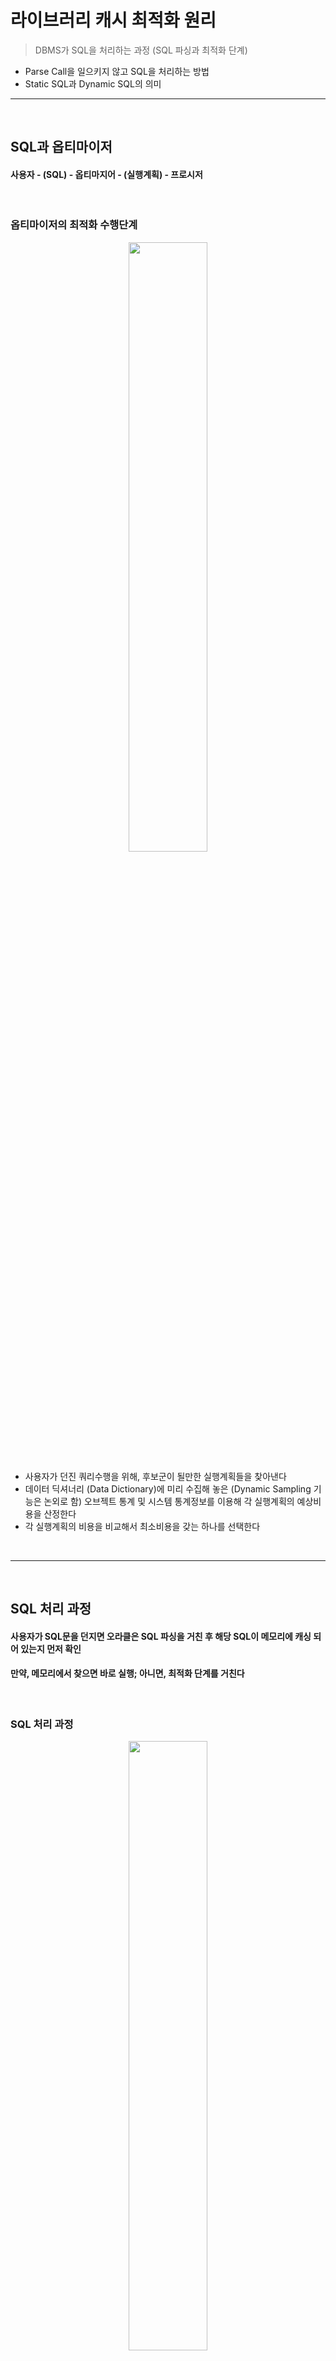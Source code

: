 # 라이브러리 캐시 최적화 원리
> DBMS가 SQL을 처리하는 과정 (SQL 파싱과 최적화 단계)
* Parse Call을 일으키지 않고 SQL을 처리하는 방법
* Static SQL과 Dynamic SQL의 의미

<hr>
<br>

## SQL과 옵티마이저
#### 사용자 - (SQL) - 옵티마지어 - (실행계획) - 프로시저

<br>

### 옵티마이저의 최적화 수행단계

<div align="center">
  <img width="50%" src="https://github.com/PoSungKim/development_study/assets/37537227/e8101259-bb19-4e70-b47b-2efa518b7a45" />
</div>

* 사용자가 던진 쿼리수행을 위해, 후보군이 될만한 실행계획들을 찾아낸다
* 데이터 딕셔너리 (Data Dictionary)에 미리 수집해 놓은 (Dynamic Sampling 기능은 논외로 함) 오브젝트 통계 및 시스템 통계정보를 이용해 각 실행계획의 예상비용을 산정한다
* 각 실행계획의 비용을 비교해서 최소비용을 갖는 하나를 선택한다

<br>
<hr>
<br>

## SQL 처리 과정
#### 사용자가 SQL문을 던지면 오라클은 SQL 파싱을 거친 후 해당 SQL이 메모리에 캐싱 되어 있는지 먼저 확인
#### 만약, 메모리에서 찾으면 바로 실행; 아니면, 최적화 단계를 거친다

<br>

### SQL 처리 과정

<div align="center">
  <img width="50%" src="https://github.com/PoSungKim/development_study/assets/37537227/2124b7b7-ac71-42a1-a687-82eef12985fc" />
</div>

* 파싱 단계에서 SQL 커서를 메모리에서 찾아서 바로 실행단계로 넘어가는 것을 소프트 파싱 (Soft Parsing)
* 못 찾아서 (라이브러리 캐시 Miss) 최적화 및 Row-Source 생성 단계를 거치는 것을 하드 파싱 (Hard Parsing)
  * Hard 하다고 표현하는 이유는 최적화 (Optimization)이 그만큼 무거운 처리과정을 거치기 때문

<br>

### SQL 파싱
* SQL Parser
  * Syntax 체크
    * 파싱 트리 생성 (SQL 문장을 이루는 개별 구성요소를 분석하고 파싱 (Totenize)하여)
  * Semantic 체크
    * 존재하지 않거나 권한이 없는 오브젝트를 사용하거나 존재하지 않는 칼럼을 참조하거나
  * Shared Pool에 SQL 커서 캐싱여부 체크
    * 해싱 알고리즘
    * Shared Pool에 있더라도 파싱 요청한 사용자가 다르거나 옵티마지어 관련 파라미터 설정이 다르다면 새로운 SQL 커서 생성 필요

<br>

### SQL 최적화
* Optimizer
  * 시스템 통계 및 오브젝트 통계정보를 판단기준으로 삼아 다양한 액세스 경로 (Access Path)를 비교하고 그 중 가장 효율적인 실행계획을 선택해주는 DBMS의 핵심 엔진
    * Query Transformer 
      * 사용자가 던진 SQL을 그대로 둔 채 최적화하는게 아니라 우선 최적화하기 쉬운 형태로 변환을 시도한다
    * Plan Generator 
      * 하나의 쿼리를 수행하는데 있어, 후보군이 될만한 실행계획들을 생성해 내는 역할을 한다
    * Estimator
      * 쿼리 오퍼레이션 각 단계의 선택도 (Selectivity), 카디널리티 (Cardinality), 비용 (Cost)을 계산하고, 실행계획 전체에 대한 총 비용을 계산한다
      * 각 단계를 수행하는데 필요한 I/O, CPU, 메모리 사용량 등을 예측하기 위해 데이터베이스 오브젝트 (테이블, 인덱스 등) 통계정보와 하드웨어적인 시스템 성능 통계정보 (CPU 속도, Single Block Read Time, Multiblock Read Time 등)를 이용한다
* 실행계획의 어려움
  * 실행계획 경우의 수 = (액세스 경로) x (조인 방식) x (조인 순서)
  * 적응적 탐색 전략 (Adaptive Search Strategy)
  * Multiple Initial Orderings Heuristic

<br>

### Row-Source Generation 
* Row-Source Generator
  * 옵티마이저의 최적화 과정을 거치면 SQL 처리과정을 개념적으로 표현한 실행계획이 생성됨
  * 실행 가능한 코드 또는 프로시저 형태로 포맷팅하는 작업이 필요
* Row-Source
  * 레코드 집합을 반복 처리하면서 사용자가 요구한 최종 결과집합을 실제적으로 생성하는데 사용되는 제어 구조를 말함
* Hard Parsing
  * DBMS는 대부분 DB I/O작업이지만, Hard Parsing은 CPU를 많이 소비하는 작업
  * Shared Pool과 라이브러리 캐시에 대해 발생하는 래치 경합도 CPU를 많이 소비하는 작업
  * Shared Pool에서 데이터 딕셔너리 조회를 하는 것도 CPU를 많이 소비하는 작업
* 이렇게 무거운 작업이기 때문에, 한 번 얻은 SQL 실행계획 재활용 필요
  * 파싱 과정을 거친 SQL 커서를 재사용할 수 있게 캐싱해두는 공간이 라이브러리 캐시

<br>
<hr>
<br>

## 라이브러리 캐시 구조
#### 라이브러리 캐시는 Shared Pool 내에 위치하며, SQL 공유 커서 및 데이터베이스 오브젝트 (테이블, 인덱스 등)에 대한 정보를 관리한다
#### 정보의 단위를 라이브러리 캐시 오브젝트 (LCO)라고 부른다

<br>

### 라이브러리 캐시 구조
* SQL 커서
  * 하드 파싱 과정을 거쳐 메모리에 적재된 SQL과 Parse Tree, 실행계획, 그리고 그것을 실행하는데 필요한 정보를 담은 SQL Area
* 실행가능 LCO
  * SQL 커서, PL/SQL 오브젝트 등등
* 오브젝트 LCO
  * 참조하는 테이블, 인덱스, 클러스터 같은 데이터베이스 오브젝트 정보들도 동등하게 하나의 오브젝트로서 관리
* 생성 후 Drop까지 영구적인 오브젝트 정보 (Stored Object)
  * 테이블, 인덱스, 클러스터, 뷰, 트리거, 패키지, 사용자 정의 함수/프로시저
  * 생성될 때 이름을 갖는다
* 일시적인 오브젝트 정보 (Transient Object)
  * 커서, Anonymous PL/SQL
  * 전체 문자열 그대로가 이름이 된다
* 라이브러리 캐시는 데이터 딕셔너리 캐시와 함께 Shared Pool에 할당된 메모리 공간을 사용한다
  * Shared Pool은 DB 버퍼 캐시처럼 LRU 알고리즘으로 관리 (재사용 빈도가 낮은 SQL부터 없앤다)
* Shared Pool 래치
  * Shared Pool에서 특정 오브젝트 정보 혹은 SQL 커서를 위한 Free Chunk를 할당 받을 때 래치 필요

<div align="center">
  <img width="50%" src="https://github.com/PoSungKim/development_study/assets/37537227/5a79dbf1-152a-47da-9790-1bc445f967a0" />
</div>

* 오브젝트 LCO
  * emp 테이블 정보
* 실행가능 LCO
  * SQL 커서
* Parent 커서 밑에 다중 Child 커서가 연결되는 구조
  * SQL문은 동일하나, 별도의 커서가 생성되어야 할 때 생성되는 구조
* library cache 래치
  * cache buffers chains 래치처럼, 라이브러리 캐시 체인을 탐색하고 변경할 때 획득 필요
* library cache lock, library cache pin 대기이벤트
  * 버터 Lock처럼, LCO에 접근할 때는 LCO 핸들에 대한 Lock을 획득한 이후에 LCO의 실제 내용이 담긴 힙에서 정보를 읽거나 변경할 때는 Pin을 걸어야 한다
* SQL 튜닝 기법 3가지
  * 커서를 공유할 수 있는 형태로 SQL을 작성한다 (바인드 변수 사용하여 하드파싱 발생 예방)
  * 세션 커서 캐싱 기능을 통해 라이브러리 캐시에서 SQL을 찾는 비용을 줄인다
  * 애플리케이션 커서 캐싱을 이용해 Parse Call 발생량을 줄인다

<br>

### 커서 공유
* 커서란?
  * 공유 커서 (shared cursor)
    * 라이브러리 캐시에 공유돼 있는 Shared SQL Area (공유 커서)
  * 세션 커서 (session cursor)
    * 라이브러리 캐시에 공유돼 있는 커서를 실행할 때는 우선 PGA 영역에 메모리를 할당한다 
      * Private SQL Area = {Persistent Area + Runtime Area}
    * Shared SQL Area를 읽어 커서를 실행하는 데 필요한 정보들을 Private SQL Area에 담고, 공유 커서를 가리키는 포인터를 유지한다 (세션 커서)
  * 애플리케이션 커서 (application cursor)
    * PGA에 있는 커서를 핸들링하려면 클라이언트 애플리케이션에도 리소스 할당 (애플리케이션 커서)

<div align="center">
  <img width="50%" src="https://github.com/PoSungKim/development_study/assets/37537227/b429e280-b22c-4bd6-b179-932592a012f3" />
</div>

* 커서 공유
  * "커서를 공유한다"는 공유 커서를 지칭하는 것이며, 세션 커서와 어플리케이션 커서는 공유 커서를 포인팅하는 형태로 개발되어 있다

```sql
alter system flush shared_pool;

select /* cursor_test */ empno, ename, job, sal, deptno
from   emp
where  empno = 7788;

select /* cursor_test */ empno, ename, job, sal, deptno
from   emp
where  empno = 7788;

select /* cursor_test */ empno, ename, job, sal, deptno
from   emp
where  empno = 7788;

select sql_id, parse_calls, loads, executions, invalidations, decode(sign(invalidations), 1, (loads-invalidations), 0) reloads
from v$sql
where sql_text like '%cursor_test%'
and   sql_text not like 'v$sql%';

SQL_ID    PARSE_CALLS    LOADS    EXECUTIONS    INVALIDATIONS    RELOADS
73....              3        1             3                0          0

disconnect

connect brian@ora19g

select /* cursor_test */ empno, ename, job, sal, deptno
from   emp
where  empno = 7788;

SQL_ID    PARSE_CALLS    LOADS    EXECUTIONS    INVALIDATIONS    RELOADS
73....              4        1             4                0          0
``` 
* v$sql
  * parse_calls : 라이브러리 캐시에서 SQL 커서를 찾으려는 요청 횟수
  * loads : 하드파싱을 거친 SQL 실행계획을 라이브러리 캐시에 적재한 횟수
  * executions : SQL을 수행한 횟수
  * invalidations : 커서가 무효화된 횟수. 커서가 참조하고 있는 오브젝트에 중요한 변화가 일어났음을 의미함
* 결과 해설
  * loads는 1로 공유 커서가 첫 Parse할 때 하드 파싱되어서 Shared Pool에 적재되고, 해당 공유 커서를 3번 재활용
  * 첫 파싱때는 하드파싱하여, 최적화 및 Row-Source Generation 단계를 거쳐서 Execute
  * 이후 파싱때는 소프트파싱하여, 바로 Shared Pool에서 커서를 가져와서 Execute
* 기존 커서 무효화 경우
  * DDL문
    * 커서가 참조하고 있던 오브젝트에 컬럼이 추가/삭제
      * 잘못된 칼럼을 참조할 수 있기 때문
    * 인덱스 생성
    * 오브젝트 통계 새로 수집
      * 기존에 수립된 실행계획이 더 이상 최적이 아닐 수 있기 때문

```sql
BEGIN
  DBMS_STATS.GATHER_TABLE_STATS
  (
    ownname        => USER
  , tabname        => 'EMP'
  , no_invalidate  => FALSE
  );
END;

SQL_ID    PARSE_CALLS    LOADS    EXECUTIONS    INVALIDATIONS    RELOADS
73....              1        2             1                1          1
```
* 커서 식별키는 "SQL 문장 그 자체"
  * sql_id : sql_fulltext = 1 : 1
  * 즉, 작은 공백 문자열만 추가되도, 별도의 sql_id가 할당되어 별도의 커서가 생성된다

<br>

### Child 커서를 공유하지 못하는 경우
* 영구적인 오브젝트 정보 (Stored Object)는 Child 오브젝트 사용 필요 X
* 일시적인 오브젝트 정보 (Transient Object)는 Child 오브젝트 사용 필요 O
  * 전체 문자열 그대로가 LCO를 식별하는 이름 역할을 한다
  * 그래서, 전체 문자열이 동일하지만 실행계획이 다르거나 파싱 스키마가 다른 오브젝트를 참조하는 상황에 Child 커서가 필요
* SQL문 마다 1개의 Parent Cursor 그리고 1..N개의 Child Cursor 필요
  * v$sqlarea : Parent 커서
  * v$sql : Child 커서
* library cache 래치
  * child 커서가 너무 많아지면 경합 발생 가능성이 높아진다
* 하나의 SQL이 다수의 Child 커서를 가는 경우
  * SQL에서 참조하는 오브젝트명이 같지만 SQL을 실행한 사용자에 따라 다른 오브젝트를 가리킬 때
  * 참조 오브젝트가 변경돼 커서가 무효화되면 이후 그 커서를 처음 사용하려는 세션에 의해 다시 하드파싱돼야 하는데, 특정 세션이 아직 기존 커서를 사용 중(pin)일 때
  * 옵티마이저 모드를 비롯해 옵티마이저 관련 파라미터가 다를 때 (ex : rule, choose, first_rows, all_rows)
  * 입력된 바인드 값의 길이가 크게 다를 때
  * NLS 파라미터를 다르게 설정했을 때
  * SQL 트레이스를 활성화했을 때
* v$sql_shared_cursor

<br>

### Parent 커서를 공유하지 못하는 경우
* 공백 문자 또는 줄바꿈 (동일 실행계획)
```sql
SELECT * FROM CUSTOMER;
SELECT *      FROM CUSTOMER;
```
* 대소문자 구분 (동일 실행계획)
```sql
SELECT * FROM CUSTOMER;
SELECT * FROM customer;
```
* 테이블 Owner 명시 (동일 실행계획 O or X)
```sql
SELECT * FROM CUSTOMER;
SELECT * FROM HR.CUSTOMER;
```
* 주석 (Comment) (동일 실행계획 O)
```sql
SELECT * FROM CUSTOMER;
SELECT /* 주석문 */ * FROM CUSTOMER;
```
* 옵티마이저 힌트 사용 (동일 실행계획 X)
```sql
SELECT * FROM CUSTOMER;
SELECT /*+ all_rows */ * FROM CUSTOMER;
```
* 조건절 비교 값 (동일 실행계획 O or X) - 칼럼 통계 정보에 따라
```sql
SELECT * FROM CUSTOMER WHERE CUST_ID = '0000001';
SELECT * FROM CUSTOMER WHERE CUST_ID = '0000002';
```

<br>
<hr>
<br>

## 바인드 변수의 중요성
#### 커서를 많이 생성하지 않고 하나를 반복 재사용하면서 메모리 사용량과 파싱 소요 시간을 줄인다

<br>

### 바인드 변수의 중요성
* 사용자 - (sql) - 옵티마이저 - (실행계획) - 프로시저
* Literal 케이스
```sql
-- 사용자
SELECT * FROM 거래 WHERE 종목 = '삼성전자';
SELECT * FROM 거래 WHERE 종목 = '국민은행';
SELECT * FROM 거래 WHERE 종목 = '롯데쇼핑';
SELECT * FROM 거래 WHERE 종목 = '유한양행';
SELECT * FROM 거래 WHERE 종목 = '동국제강';
SELECT * FROM 거래 WHERE 종목 = '대우조선';

-- 옵티마이저, Row-Source Generator
procedure 삼성전자_거래() { ... }
procedure 국민은행_거래() { ... }
procedure 롯데쇼핑_거래() { ... }
procedure 유한양행_거래() { ... }
procedure 동국제강_거래() { ... }
procedure 대우조선_거래() { ... }
```
* 바인딩 변수 케이스
```sql
-- 사용자
SELECT * FROM 거래 WHERE 종목 = :종목;

-- 옵티마이저, Row-Source Generator
procedure 거래(종목 in varchar2) { ... }
```

<br>
<hr>
<br>

## 바인드 변수의 부작용과 해법
#### 바인드 변수를 사용하면 칼럼 히스토그램 정보를 사용하지 못한다
#### 최초 수행될 때 최적화 단계에서 옵티마이저가 생성한 실행계획을 캐시에 적재하여 재활용하게 되는데, 변수가 실제로 바인딩되는 시점은 최적화 단계가 아닌 실행 단계이기 때문에, 최적화 단계에서는 조건절 칼럼의 데이터 분포도를 활용하지 못하는 문제점을 갖는다

<br>

### 바인드 변수의 부작용과 해법
* 따라서, 바인드 변수를 사용할 때 옵티마이저는 평균 분포를 가정한 실행계획을 생성한다
  * 이 실행계획은 실행 단계에서 바인딩된 변수에 최적화된 실행계획이 아닐 수 있다는 것이 부작용
* 카디널리티 (Cardinality) = 선택도 (Selectivity) x 전체 레코드 수
  * 카디널리티 : 특정 액세스 단계를 거치고 나서 출력될 것으로 예상되는 결과 건수
  * 선택도 : 전체 데이터 중 조회 조건으로 입력된 값에 의해 선택되는 비율
* 평균분포
  * 번호  > :NO (5%)
  * 번호  < :NO (5%)
  * 번호 >= :NO (5%)
  * 번호 <= :NO (5%)
  * 번호 between :NO1 and :NO2 (0.25%)
  * 번호  > :NO1  and 번호 <= :NO2 (0.25%)
  * 번호  >= :NO1 and 번호  < :NO2 (0.25%)
  * 번호  > :NO1  and 번호  < :NO2 (0.25%)

```sql
CREATE TABLE test
AS
SELECT rownum no FROM dual CONNECT BY level <= 1000;

ANALYZE TABLE test COMPUTE STATISTICS FOR TABLE FOR ALL columns;

-- 평균분포 결과 출력
EXPLAIN PLAN FOR select * from test where no <= :no;
EXPLAIN PLAN FOR select * from test where no between :no1 and :no2;

-- 현재분포 결과 출력
EXPLAIN PLAN FOR select * from test where no <= 100;
EXPLAIN PLAN FOR select * from test where no between 500 and 600;
```

<br>

### 바인드 변수 Peeking
* SQL 첫 수행되면서 첫 하드파싱 때 들어온 바인딩 변수의 값을 보고, 해당 값의 칼럼 분포를 이용해 실행계획을 결정한다

<div align="center">
  <img width="50%" src="https://github.com/PoSungKim/development_study/assets/37537227/ec3d700e-f9d3-4c84-9bac-9eb41b7e997f" />
</div>

```sql
SELECT * FROM 아파트매물 WHERE 도시 = :CITY;
```
* 이는 또 다른 부작용으로 이어진다
  * 변수마다 선택도가 다르기 때문
  * 선택도가 높은 값이 들어오면 FULL TABLE SCAN으로 실행계획 수립
  * 선택도가 낮은 값이 들어오면 INDEX RANGE SCAN으로 실행계획 수립
* 안타깝게도 대부분의 운영 시스템에서 해당 기능을 비활성시킨 상태에서 운영한다
```sql
ALTER SYSTEM SET "_optim_peek_user_binds" = FALSE;
```

<br>

### 적응적 커서 공유 (Adaptive Cursor Sharing)
* 입력된 바인드 변수 값의 분포에 따라 다른 실행계획이 사용되도록 하는 방법
  * 선택도 (Selectivity)가 비슷한 것끼리는 같은 커서를 공유
* 패턴
  * 쿼리가 처음 수행되는 시점
    * "서울시" > 선택도가 높기 때문에, Table Full Scan 실행계획으로 1번 커서 생성
    * "제주도" > 선택도가 낮기 때문에, 인덱스를 사용하는 실행계획으로 2번 커서 생성
  * 추후에 수행되는 시점
    * "경기도" > 선택도가 높기 때문에 > 1번 커서 사용
    * "강원도" > 선택도가 낮기 때문에 > 2번 커서 사용
* 수행 통계 관련 뷰
  * v$sql_cs_statistics
  * v$sql_cs_histogram
  * v$sql_cs_selectivity
* bind_sensitive, bind_aware 칼럼 
  * bind_sensitive 칼럼 > 별도의 히스토그램 및 수행 통계
  * bind_aware 칼럼 > 별도의 커서
* bind_aware 모드로 바로 변경되지는 않는다
  * "제주도" > "서울시"의 실행계획 그대로 실행 (Table Full Scan) > 수행결과 (일량)이 기대보다 더 많은 것으로 판단 > 새로운 커서 생성
  * 스스로 학습하는 옵티마이저 (Self-Learning Optimizer) 개념이 도입되었지만, "일단 실행 보고 안 좋으면 바꾼다"는 식으로 발동이 된다

<br>

### 입력 값에 따라 SQL 분리
* 조건절 칼럼의 데이터 분포가 균일하지 않은 상황에서 바인드 볒수 사용에 따른 부작용을 피하는 방법
  * `UNION ALL`로 SQL 분리
 
```sql
SELECT /*+ FULL(a) */ *
FROM   아파트매물 a
WHERE  :CITY IN ('서울시', '경기도')
  AND  도시 = :CITY

UNION ALL

SELECT /*+ INDEX(a IDX01) */ *
FROM   아파트매물 a
WHERE  :CITY NOT IN ('서울시', '경기도')
  AND  도시 = :CITY
```

* 다만, 지나친 `UNION ALL` 사용은 라이브러리 캐시의 효율성을 감소시킨다
  * 10개의 SQL문이 `UNION ALL`로 결합 (Concatenate)되면, 그만큼 SQL 1개 각각에 대한 최적화를 진행하고, 그 결과들이 Shared Pool 공간을 차지하게 된다
  * Parse 단계는 항상 거쳐야 하는데, 그때마다 그만큼 긴 SQL문의 Syntax 및 Semantic 체크를 반복적으로 수행해야 한다
  * Parse-Execute-Fetch 과정의 Parse 단계에서 CPU Time을 다 가져가는 상황이 발생한다

```sql
SELECT /*+ full(emp) */ FROM emp
WHERE  :deptno = '30'
  AND  deptno = :deptno

UNION ALL

SELECT /*+ index(emp emp_deptno_idx) */ * FROM emp
WHERE  :deptno <> '30'
  AND  deptno = :deptno
```

```sql
IF :CITY IN ('서울시', '경기도') THEN
  select /*+ FULL(a) */ *
  from   아파트매물 a
  where  도시 = :CITY
ELSE
  select /*+ INDEX(a IDX01) */ *
  from   아파트매물 a
  where  도시 = :CITY
END IF;
```

<br>

### 예외적으로, Literal 상수값 사용
* 조건절 칼럼의 값 종류 (Distinct Value)가 소수일 때는 바인드 변수보다 오히려 Literal 상수를 사용하는 게 나을 수 있다
  * 하드파싱 부하가 미미하고, 옵티마이저가 더 나은 선택을 할 가능성이 높아진다
* 부동호나 BETWEEN 같은 검색조건일 때도 Literal 상수를 사용하는 것이 나을 수 있다
  * 배치 프로그램 혹은 정보계 시스템에서 수행되는 SQL은 대부분 Long Running 쿼리임으로, 파싱 소요시간이 쿼리 총소요시간에서 차지하는 비중이 낮다 

<br>
<hr>
<br>

## 세션 커서 캐싱
#### 

<br>

### 세션 커서 캐싱
* SQL 구문을 분석해서 해시 값을 계산하고, Library Cache 래치를 획득한 후 라이브러리 캐시에서 커서를 탐색하는 과정 자체도 부담
  * SQL 동시 수행이 많으면 경합까지 발생 > 시스템 부하
* Shared Pool에 위치한 공유 커서 (Shared Cursor)를 실행하려고 PGA로 인스턴스화한 것이 세션 커서 (Session Cursor)
  * 쿼리 수행 후 > 세션 커서에게 할당된 메모리 해제 + 공유 커서를 가리키는 포인터 해제
  * 즉, 동일한 SQL문 재수행 > 재탐색 과정을 거치게 된다
* 세션 커서 캐싱 (Session Cursor Caching) 기능 제공
  * 세션 커서를 세션 커서 캐시(Session Cursor Cache)에 저장 가능
  * 기능을 활성화하면, 커서를 닫을 때, Parse Call 횟수가 3보다 크거나 같으면 Session Cursor Cache로 저장 (SQL문과 공유 커서를 가리키는 포인터)
  * 커서는 닫혀 있지만, 포인터를 통해 더 빨리 탐색한 후에 커서를 오픈한다
* Parse Call 발생 > 세션 커서 탐색
  * 없으면, 라이브러리 캐시 탐색 > 공유 커서
  * 있으면, 세션 커서 캐시 > 공유 커서
    * 탐색을 위한 래치는 회피
    * 다만, 찾은 커서에 Pin 설정 및 해제하는 과정은 필요
* v$sql
  * users_opening
    * 공유 커서를 참조하고 있는 세션 커서의 수
  * users_executing
    * 해당 SQL을 현재 실행 중인, 즉 커서가 열려있는 세션 커서의 수

```sql
alter session set session_cached_cursors = 10;
alter system flush shared_pool;
select * from emp where empno = 7788;

PARSE_CALLS    USERS_OPENING    USERS_EXECUTING
          1                0                  0

select * from emp where empno = 7788;

PARSE_CALLS    USERS_OPENING    USERS_EXECUTING
          2                0                  0

select * from emp where empno = 7788;

PARSE_CALLS    USERS_OPENING    USERS_EXECUTING
          3                1                  0
```
* Softer Soft Parse 가능
  * Hard Parse : 최적화 수행
  * Soft Parse : 라이브러리 캐시에 있는 공유 커서를 탐색 후 사용
  * Softer Soft Parse : 세션 커서 캐시에 위치한 세션 커서를 통해 공유 커서에 바로 도달하여 사용

<br>
<hr>
<br>

## 애플리케이션 커서 캐싱
#### 세션 커서 캐시에 있는 SQL을 수행하더라도 공유 커서 힙을 Pin하고 실행에 필요한 메모리 공간을 PGA에 할당하는 등의 작업은 반복된다
#### 이 과정마저 생략하고 빠르게 SQL을 수행하는 방법이 애플리케이션 커서 캐싱 (Application Cursor Caching)
#### 공유 커서를 Pin한 채 반복 수행하므로 Parse Call이 최초 한번만 발생하고 이후로는 발생하지 않는다

<br>

### 바인드 변수를 사용하지 않을 때
* 바인드 변수를 사용하지 않았기 때문에 매번 하드 파싱을 반복 수행한다
```java
public class ParseCall throws Exception {
    PreparedStatement stmt;
    ResultSet rs;

    for (int i = 1; i <= count; i++) {
        stmt = conn.prepareStatement(
            "SELECT /* no_binding */ " + i + "," + i + ",'test', a.* " +
            "FROM   emp a WHERE a.ename LIKE 'W%'");
        rs = stmt.executeQuery();

        rs.close();
        stmt.close();
    }
}
```

<br>

### 바인드 변수를 사용하지만, 커서를 캐싱하지 않을 때
* 바인드 변수를 사용했지만, 애플리케이션 커서 캐싱 기법을 사용하지 않았기 때문에 매번 하드 파싱을 반복 수행한다
```java
public static void NoCaching (Connection conn, int count) throws Exception {
    PreparedStatement stmt;
    ResultSet rs;

    for (int i = 1; i <= count; i++) {
        stmt = conn.prepareStatement(
            "SELECT /* no_caching */ ?,?,?,a.* " + 
            "FROM   emp a WHERE a.ename LIKE 'W%'");
        stmt.setInt(1, i);
        stmt.setInt(2, i);
        stmt.setString(3, "test");
        rs=stmt.executeQuery();
   
        rs.close();
        stmt.close();
    }
}
```

<br>

### 커서를 닫지 않고 재사용할 때
* 재사용하기 때문에 Parse Call이 한 번만 수행된다
  * PreparedStatement를 루프문 바깥에 선언하고 루프 내에서 반복 사용하다가 루프를 빠져 나왔을 때 닫는다.
  * PreparedStatement 객체가 `애플리케이션 커서` 역할을 수행한다

```java
public static void CursorHolding (Connection conn, int count) throws Exception {
    // PreparedStatement를 루프물 바깥에 선언
    PreparedStatement stmt = conn.prepareStatement("SELECT /* no_caching */ ?,?,?,a.* " + 
                                                    "FROM   emp a WHERE a.ename LIKE 'W%'");
    ResultSet rs;

    for (int i = 1; i <= count; i++) {

        stmt.setInt(1, i);
        stmt.setInt(2, i);
        stmt.setString(3, "test");
        rs=stmt.executeQuery();
   
        rs.close();
    }
    // 루프를 빠져 나왔을 때 커서를 닫는다.
    stmt.close();
}
```

<br>

### 묵시성 캐싱 기능을 사용할 때 
* PreparedStatement를 루프문 내부에 선언하되, 묵시적 캐싱 기능을 활성화시킨다
```java
public static void CursorCaching (Connection conn, int count) throws Exception {
    ((OracleConnection) conn).setStatementCacheSize(1);
    ((OracleConnection) conn).setImplicitCachingEnabled(true);

    for (int i = 1; i <= count; i++) {
        PreparedStatement stmt = conn.prepareStatement(
                "SELECT /* no_caching */ ?,?,?,a.* " + 
                "FROM   emp a WHERE a.ename LIKE 'W%'");
        stmt.setInt(1, i);
        stmt.setInt(2, i);
        stmt.setString(3, "test");
        ResultSet rs=stmt.executeQuery();
   
        rs.close();
        stmt.close();
    }
}
```

<br>

### PL/SQL
* PL/SQL에서는 위와 같은 옵션을 별도로 적용하지 않더라도 자동적으로 커서를 캐싱한다

<br>
<hr>
<br>

## Static vs Dynamic SQL
#### 

<br>

### Static SQL
* Static SQL : String형 변수에 담지 않고 코드 사이에 직접 기술한 SQL문 (Embedded SQL)
  * Static SQL은 런타임 시에 절대 변하지 않으므로 PreCompile 단계에서 구문 분석, 유효 오브젝트 여부, 오브젝트 엑세스 권한 등을 체크하는 것이 가능하다
```c
int main()
{
    printf("사번을 입력하십시오 : ");
    scanf("%d", &empno);
    EXEC SQL WHENEVER NOT FOUND GOTO notfound;
    EXEC SQL SELECT ENAME INTO :ename
             FROM EMP
             WHERE EMPNO = :empno;
    printf("사원명 : %s.\n", ename);
notfound :
    printf("%d는 존재하지 않는 사번입니다. \n", empno);
}
```
* PowerBuilder, PL/SQL, Pro*C, SQLJ 정도만 Static (Embedded) SQL을 지원한다

<br>

### Dynamic SQL
* Dynamic SQL : String형 변수에 담아서 기술하는 SQL문
  * 조건에 따라 SQL문을 동적으로 변경 가능
  * 런타임 시에 사용자로부터 SQL문의 일부 또는 전부를 입력 받아서 실행 가능
  * 따라서, Precompile 단계에서 Syntax, Semantics 체크 불가능

```c
int main()
{
    char select_stmt[50] = "SELECT ENAME FROM EMP WHERE EMPNO = :empno";
    // scanf("%c", &select_stmt); --> 동적으로 SQL문 입력 가능

    EXEC SQL PREPARE sql_stmt FROM :select_stmt;

    EXEC SQL DECLARE emp_cursor CURSOR FOR sql_stmt;

    EXEC SQL OPEN emp_cursor USING :empno;

    EXEC SQL FETCH emp_cursor INTO :ename;

    EXEC SQL CLOSE emp_cursor;

    printf("사원명 : %s\n", ename);
}
```
* Java는 Dynamic SQL 사용
```java
PreparedStatement stmt;
ResultSet rs;
StringBuffer SQLStmt = new StringBuffer();
SQLStmt.append("SELECT ENAME, SAL FROM EMP ");
SQLStmt.append("WHERE EMPNO = ?");

stmt = conn.prepareStatement(SQLStmt.toString());
stmt.setLong(1, txtEmpno.value);
rs = stmt.executeQuery();

// do anything

rs.close();
stmt.close();
```
* Toad, Orange, SQL*Plus와 같은 Ad-hoc 쿼리 툴에서 작성하는 SQL도 모두 Dynamic SQL이다
  * 컴파일 단계에서 SQL이 확정된 것이 아니라, 사용자가 던지는 SQL을 런타임 시에 받아서 그대로 DBMS에 던지는 역할만 수행하기 때문

<br>

### 문제의 본질은 바인드 변수 사용 여부
* 데이터베이스의 입장에서는 Static이든 Dynamic이든 차이가 없다
  * PL/SQL, Pro*C 등에서 Static SQL일 때만 애플리케이션 커서 캐싱 기능을 사용 가능
* 애플리케이션 커서 캐싱 기능을 사용하는 것이 아니라면, 라이브러리 캐시 효율을 논할 때 Static/Dynamic을 논하는 것이 아니라, 바인딩 변수 사용 여부를 논해야 한다

<br>
<hr>
<br>

## Dynamic SQL 사용 기준
#### 

<br>

### Dynamic SQL 사용에 관한 기본 원칙
* Static SQL을 지원하는 환경이면 Static SQL 사용
* Dynamic SQL을 사용해도 무방한 경우 
  * Precompile 과정에서 컴파일 에러가 발생하는 구문을 사용할 때
  * 상황과 조건에 따라 생성될 수 있는 SQL 최대 개수가 많아서 Static SQL로 일일이 나눠서 작성하기 어려울 때
* Dynamic SQL을 사용하더라도 조건절에는 바인드 변수를 사용한다
* 바인드 변수 사용원칙을 예외적으로 인정하는 경우
  * 배치 프로그램이나 DW, OLAP 등 정보계 시스템에서 사용되는 Long Running 쿼리
  * OLTP성 애플리케이션이더라도 사용빈도가 매우 낮아 하드파싱에 의한 라이브러리 캐시 부하를 유발할 가능이 없을 때
  * 조건절 컬럼의 값 종류 (Distinct Value)가 소수일 때. 특히, 값 분포가 균일하지 않아 옵티마이저가 칼럼 히스토그램 정보를 활용하도록 유도하고자 할 때
    * ex) 증권시장구분코드 = {'유가', '코스닥', '주식파생', '상품파생'}
* 정의
  * Static SQL : SQL Repository에 완성된 형태로 저장한 SQL (주로, XML 파일 형태)
  * Dynamic SQL : SQL Repository에 불완전한 형태로 저장한 후 런타임 시 상황과 조건에 따라 동적으로 생성되도록 작성한 SQL

<br>

### 기본 원칙이 잘 지켜지지 않는 첫 번째 이유, 선택적 검색 조건
* Static SQL을 지원하는 환경에서도 Dynamic SQL을 사용하는 경우가 많다
  * 검색 조건이 다양해 사용자 선택에 따라 조건절이 동적으로 바뀌는 경우
* 필수입력 항목 혹은 기간 조건 등을 꼭 설정해야 한다
* 예시 환경
  * 거래일자만 필수 입력 조건
  * 나머지 값은 선택적 입력 조건
* 나쁜 예시
  * Dynamic SQL을 적극적으로 사용한 예시
```sql
SELECT 거래일자, 종목코드, 투자자유형코드, 주문매체코드, 체결건수, 체결수량, 거래대금
FROM   일별종목거래
WHERE  거래일자 BETWEEN :시작일자 AND :종료일자
%option
```

```sql
%option = " and 종목코드 = 'KR123456' and 투자자유형코드 = '1000' "
```
* 나은 예시
  * 표준을 준수하는 예시
  * 사용자가 어떠한 값을 사용하더라도 단 한 개의 실행계획을 고유하면서 반복 재사용하므로 라이브러리 캐시 효율 측면에서는 최상의 선택
  * 인덱스를 사용하지 못하거나 사용하더라도 비효율적으로 사용하기 때문
```sql
SELECT 거래일자, 종목코드, 투자자유형코드, 주문매체코드, 체결건수, 체결수량, 거래대금
FROM   일별종목거래
WHERE  거래일자 BETWEEN :시작일자 AND :종료일자
AND    종목코드 = nvl(:종목코드, 종목코드)
AND    투자자유형코드 = nvl(:투자자유형코드, 투자자유형코드)
AND    주문매체구분코드 = nvl(:주문매체구분코드, 주문매체구분코드)
```
* if 문으로 분기치는 예시
  * 3C0 + 3C1 + 3C2 + 3C3 = 8개의 SQL문을 작성하기는 번거로움
* 번별력이 좋은 칼럼을 기반으로 인덱스와 union all을 활용하는 예시
```
INDEX01 : 종목코드 + 거래일자
INDEX02 : 투자자유형코드 + 거래일자 + 주문매체구분코드
INDEX03 : 거래일자 + 주문매체구분코드
```

```sql
SELECT 거래일자, 종목코드, 투자자유형코드, 주문매체코드, 체결건수, 체결수량, 거래대금
FROM   일별종목거래
WHERE  :종목코드 is not null
AND    거래일자 BETWEEN :시작일자 AND :종료일자
AND    종목코드 = :종목코드
AND    투자자유형코드 = nvl(:투자자유형, 투자자유형코드)
AND    주문매체구분코드 = nvl(:주문매체, 주문매체구분코드)

UNION ALL

SELECT 거래일자, 종목코드, 투자자유형코드, 주문매체코드, 체결건수, 체결수량, 거래대금
FROM   일별종목거래
WHERE  :종목코드 is null AND :투자자유형 is not null
AND    거래일자 BETWEEN :시작일자 AND :종료일자
AND    투자자유형코드 = :투자자유형
AND    주문매체구분코드 = nvl(:주문매체, 주문매체구분코드)

UNION ALL

SELECT 거래일자, 종목코드, 투자자유형코드, 주문매체코드, 체결건수, 체결수량, 거래대금
FROM   일별종목거래
WHERE  :종목코드 is null AND :투자자유형 is null
AND    거래일자 BETWEEN :시작일자 AND :종료일자
AND    주문매체구분코드 = nvl(:주문매체, 주문매체구분코드)
```

<br>
<hr>
<br>

## Static SQL 구현을 위한 기법들 
#### Dynamic SQL을 Static SQL로 바꾸는 기법 등 가급적이면 Static SQL로 작성하는 습관과 능력이 중요

<br>

### IN-LIST 항목이 가변적이지만 최대 경우 수가 적은 경우

<div align="center">
  <img width="30%" src="https://github.com/PoSungKim/development_study/assets/37537227/0160843f-ae08-4752-b074-3bb596406550">
  <img width="40%" src="https://github.com/PoSungKim/development_study/assets/37537227/56e6c77d-6749-4493-b52f-869c23ca753d">
</div>

```sql
SELECT * FROM LP회원 WHERE 회원번호 IN ('01');
SELECT * FROM LP회원 WHERE 회원번호 IN ('02');
SELECT * FROM LP회원 WHERE 회원번호 IN ('03');
SELECT * FROM LP회원 WHERE 회원번호 IN ('01', '02');
SELECT * FROM LP회원 WHERE 회원번호 IN ('01', '03');
SELECT * FROM LP회원 WHERE 회원번호 IN ('02', '03');
SELECT * FROM LP회원 WHERE 회원번호 IN ('01', '02', '03');
```
* 따로 따로 작성하는 방법

```sql
SELECT * FROM LP회원 WHERE 회원번호 IN (:a, :b, :c);
```
* 바인딩 변수로 작성하는 방법
  * 선택하지 않은 선택지에는 null 값 기입

```sql
SELECT * FROM LP회원
WHERE 회원번호 IN (
  DECODE(:a, 'all', '01', :b)
, DECODE(:a, 'all', '02', :c)
, DECODE(:a, 'all', '03', :d)
);
```
* 변수를 4개로 나누었을 때, 바인딩 변수로 작성하는 방법
  * all 선택지를 변수로 따로 뺐을 때

<br>

### IN-List 항목이 가변적이고 최대 경우 수가 아주 많은 경우

```sql
:inlist := '01,03,08,14,17,24,33,46,48,53';

SELECT * FROM 수시공시내역
WHERE  공시일자 = :일자
AND    :inlist LIKE '%' || 분류코드 || '%';

SELECT * FROM 수시공시내역
WHERE  공시일자 = :일자
AND    INSTR(:inlist, 분류코드) > 0;
```
* LIKE, INSTR 칼럼을 가공한 형태이므로 분류코드를 인덱스 엑세스 조건으로 사용하지 못한다

```sql
-- 1번 스타일
SELECT * FROM 수시공시내역
WHERE  공시일자 = :일자
AND    분류코드 IN (...);

-- 2번 스타일
SELECT * FROM 수시공시내역
WHERE  공시일자 = :일자
AND    INSTR(:inlist, 분류코드) > 0;
```
* 상황
  * 인덱스 구성
    * 분류코드
    * 공시일자
  * 1번
    * Index 사용 가능 
  * 2번
    * Index 사용 불가능 or Index Full Scan
* 상황
  * 인덱스 구성
    * 공시일자
    * 분류코드
  * 분류코드가 소수일 때
    * 1번 쿼리 유리
  * * 분류코드가 다수일 때
    * 2번 쿼리가 유리할 수도 있음
      * 유불리는 인덱스 깊이 (루트에서 리프 블록에 도달하기까지 거치는 블록 수)와 데이터 분포에 따라 결정

<br>
<hr>
<br>

